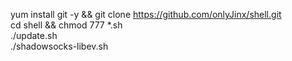 yum install git -y && git clone https://github.com/onlyJinx/shell.git  
cd shell && chmod 777 *.sh  
./update.sh  
./shadowsocks-libev.sh
